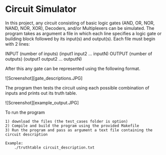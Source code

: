 # Circuit Simulator

In this project, any circuit consisting of basic logic gates (AND, OR, NOR, NAND, NOR, XOR), Decoders, 
and/or Multiplexers can be simulated. The program takes as argument a file in which each line specifies a 
logic gate or building block followed by its input(s) and output(s). Each file must begin with 2 lines: 

INPUT  (number of inputs)  (input1 input2 ... inputN)
OUTPUT (number of outputs) (output1 output2 ... outputN)

After this any gate can be represented using the following format.

![Screenshot][gate_descriptions.JPG]

The program then tests the circuit using each possible combination of inputs and prints out its truth table.

![Screenshot][example_output.JPG]

To run the program

	1) download the files (the test_cases folder is option)
	2) Compile and build the program using the provided Makefile
	3) Run the program and pass as argument a text file containing the circuit description

	Example:
		./truthtable circuit_description.txt
		
	

